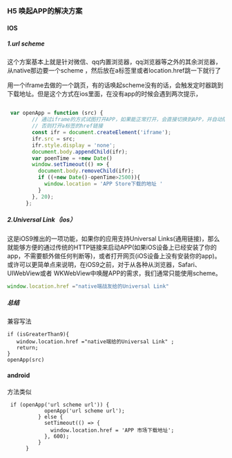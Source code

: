 ### H5 唤起APP的解决方案

#### IOS

##### 1.url scheme

这个方案基本上就是针对微信、qq内置浏览器，qq浏览器等之外的其余浏览器，从native那边要一个scheme ，然后放在a标签里或者location.href跳一下就行了

用一个iframe去做的一个跳页，有的话唤起scheme没有的话，会触发定时器跳到下载地址。但是这个方式在ios里面，在没有app的时候会遇到两次提示，

```js

 var openApp = function (src) {
        // 通过iframe的方式试图打开APP，如果能正常打开，会直接切换到APP，并自动阻止a标签的默认行为
        // 否则打开a标签的href链接
        const ifr = document.createElement('iframe');
        ifr.src = src;
        ifr.style.display = 'none';
        document.body.appendChild(ifr);
        var poenTime = +new Date()
        window.setTimeout(() => {
          document.body.removeChild(ifr);
          if ((+new Date()-openTime>2500)){
            window.location = 'APP Store下载的地址 '
          }
        }, 20);
      };

```

##### 2.Universal Link（ios）

 这是iOS9推出的一项功能，如果你的应用支持Universal Links(通用链接)，那么就能够方便的通过传统的HTTP链接来启动APP(如果iOS设备上已经安装了你的app，不需要额外做任何判断等)，或者打开网页(iOS设备上没有安装你的app)。或许可以更简单点来说明，在iOS9之前，对于从各种从浏览器，Safari、UIWebView或者 WKWebView中唤醒APP的需求，我们通常只能使用scheme。

```js
window.location.href ="native端战友给的Universal Link"
```

##### 总结

兼容写法

```
if (isGreaterThan9){
   window.location.href ="native端给的Universal Link" ;
   return;
}
openApp(src)
```

#### android

方法类似

```
 if (openApp('url scheme url')) {
            openApp('url scheme url');
          } else {
            setTimeout(() => {
              window.location.href = 'APP 市场下载地址';
            }, 600);
          }
      }
```



